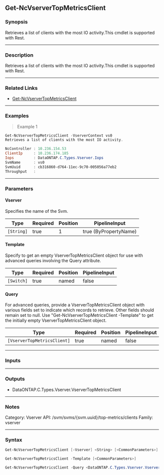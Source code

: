 Get-NcVserverTopMetricsClient
-----------------------------

### Synopsis
Retrieves a list of clients with the most IO activity.This cmdlet is supported with Rest.

---

### Description

Retrieves a list of clients with the most IO activity.This cmdlet is supported with Rest.

---

### Related Links
* [Get-NcVserverTopMetricsClient](Get-NcVserverTopMetricsClient)

---

### Examples
> Example 1

```PowerShell
Get-NcVserverTopMetricsClient -VserverContext vs0
Retrieves a list of clients with the most IO activity.

NcController : 10.236.154.53
ClientIp     : 10.236.174.185
Iops         : DataONTAP.C.Types.Vserver.Iops
SvmName      : vs0
SvmUuid      : cb316860-d764-11ec-9c70-005056a77eb2
Throughput   :

```

---

### Parameters
#### **Vserver**
Specifies the name of the Svm.

|Type      |Required|Position|PipelineInput        |
|----------|--------|--------|---------------------|
|`[String]`|true    |1       |true (ByPropertyName)|

#### **Template**
Specify to get an empty VserverTopMetricsClient object for use with advanced queries involving the Query attribute.

|Type      |Required|Position|PipelineInput|
|----------|--------|--------|-------------|
|`[Switch]`|true    |named   |false        |

#### **Query**
For advanced queries, provide a VserverTopMetricsClient object with various fields set to indicate which records to retrieve.  Other fields should remain set to null.  Use "Get-NcVserverTopMetricsClient -Template" to get the initially empty VserverTopMetricsClient object.

|Type                       |Required|Position|PipelineInput|
|---------------------------|--------|--------|-------------|
|`[VserverTopMetricsClient]`|true    |named   |false        |

---

### Inputs

---

### Outputs
* DataONTAP.C.Types.Vserver.VserverTopMetricsClient

---

### Notes
Category: Vserver
API: /svm/svms/{svm.uuid}/top-metrics/clients
Family: vserver

---

### Syntax
```PowerShell
Get-NcVserverTopMetricsClient [-Vserver] <String> [<CommonParameters>]
```
```PowerShell
Get-NcVserverTopMetricsClient -Template [<CommonParameters>]
```
```PowerShell
Get-NcVserverTopMetricsClient -Query <DataONTAP.C.Types.Vserver.VserverTopMetricsClient> [-Attributes <DataONTAP.C.Types.Vserver.VserverTopMetricsClient>] [<CommonParameters>]
```
